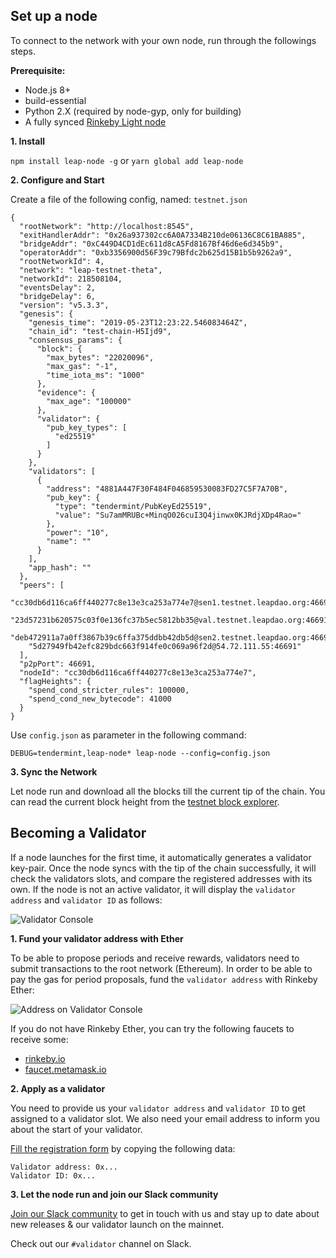 ## Set up a node

To connect to the network with your own node, run through the followings steps.

**Prerequisite:**

- Node.js 8+
- build-essential
- Python 2.X (required by node-gyp, only for building)
- A fully synced [Rinkeby Light node](https://www.rinkeby.io/#geth)

**1. Install**

`npm install leap-node -g` or `yarn global add leap-node`


**2. Configure and Start**

Create a file of the following config, named: `testnet.json`
```
{
  "rootNetwork": "http://localhost:8545",
  "exitHandlerAddr": "0x26a937302cc6A0A7334B210de06136C8C61BA885",
  "bridgeAddr": "0xC449D4CD1dEc611d8cA5Fd8167Bf46d6e6d345b9",
  "operatorAddr": "0xb3356900d56F39c79Bfdc2b625d15B1b5b9262a9",
  "rootNetworkId": 4,
  "network": "leap-testnet-theta",
  "networkId": 218508104,
  "eventsDelay": 2,
  "bridgeDelay": 6,
  "version": "v5.3.3",
  "genesis": {
    "genesis_time": "2019-05-23T12:23:22.546083464Z",
    "chain_id": "test-chain-H5Ijd9",
    "consensus_params": {
      "block": {
        "max_bytes": "22020096",
        "max_gas": "-1",
        "time_iota_ms": "1000"
      },
      "evidence": {
        "max_age": "100000"
      },
      "validator": {
        "pub_key_types": [
          "ed25519"
        ]
      }
    },
    "validators": [
      {
        "address": "4881A447F30F484F046859530083FD27C5F7A70B",
        "pub_key": {
          "type": "tendermint/PubKeyEd25519",
          "value": "Su7amMRUBc+MinqO026cuI3Q4jinwx0KJRdjXDp4Rao="
        },
        "power": "10",
        "name": ""
      }
    ],
    "app_hash": ""
  },
  "peers": [
    "cc30db6d116ca6ff440277c8e13e3ca253a774e7@sen1.testnet.leapdao.org:46691",
    "23d57231b620575c03f0e136fc37b5ec5812bb35@val.testnet.leapdao.org:46691",
    "deb472911a7a0ff3867b39c6ffa375ddbb42db5d@sen2.testnet.leapdao.org:46691",
    "5d27949fb42efc829bdc663f914fe0c069a96f2d@54.72.111.55:46691"
  ],
  "p2pPort": 46691,
  "nodeId": "cc30db6d116ca6ff440277c8e13e3ca253a774e7",
  "flagHeights": {
    "spend_cond_stricter_rules": 100000,
    "spend_cond_new_bytecode": 41000
  }
}
```

Use `config.json` as parameter in the following command:

`DEBUG=tendermint,leap-node* leap-node --config=config.json`

**3. Sync the Network**

Let node run and download all the blocks till the current tip of the chain. You can read the current block height from the [testnet block explorer](https://testnet.leapdao.org/explorer).

## Becoming a Validator

If a node launches for the first time, it automatically generates a validator key-pair. Once the node syncs with the tip of the chain successfully, it will check the validators slots, and compare the registered addresses with its own. If the node is not an active validator, it will display the `validator address` and `validator ID` as follows:

![Validator Console](/img/validatorTerminal.png "values to copy from console")


**1. Fund your validator address with Ether**

To be able to propose periods and receive rewards, validators need to submit transactions to the root network (Ethereum). In order to be able to pay the gas for period proposals, fund the `validator address` with Rinkeby Ether:

![Address on Validator Console](/img/validatorTerm.png "address to copy from console")

If you do not have Rinkeby Ether, you can try the following faucets to receive some:

- [rinkeby.io](https://www.rinkeby.io/#faucet)
- [faucet.metamask.io](https://faucet.metamask.io/)


**2. Apply as a validator**

You need to provide us your `validator address` and `validator ID` to get assigned to a validator slot. We also need your email address to inform you about the start of your validator.


[Fill the registration form](https://docs.google.com/forms/d/e/1FAIpQLSdQtc5LoEyWkc5-86SOLW3xK8cRNwuByC7SIrA9MdWeAiuBZw/viewform) by copying the following data:

```
Validator address: 0x...
Validator ID: 0x...
```

**3. Let the node run and join our Slack community**

[Join our Slack community](http://join.leapdao.org/) to get in touch with us and stay up to date about new releases & our validator launch on the mainnet.

Check out our `#validator` channel on Slack.

